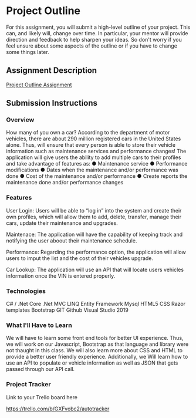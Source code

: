 ﻿# Project Outline
For this assignment, you will submit a high-level outline of your project. This can, and likely will, change over time. In particular, your mentor will provide direction and feedback to help sharpen your ideas. So don't worry if you feel unsure about some aspects of the outline or if you have to change some things later.

## Assignment Description
[Project Outline Assignment](https://education.launchcode.org/liftoff/modules/assignments/project-outline)

## Submission Instructions

### Overview

How many of you own a car? According to the department of motor vehicles, there are about
290 million registered cars in the United States alone. Thus, will ensure that every person is able to store their vehicle information
such as maintenance services and performance changes!
The application will give users the ability to add multiple cars to their profiles and take advantage of features as:
● Maintenance service
● Performance modifications
● Dates when the maintenance and/or performance was done
● Cost of the maintenance and/or performance
● Create reports the maintenance done and/or performance changes

### Features

User Login: Users will be able to “log in” into the system and create their own profiles, 
which will allow them to add, delete, transfer, manage their cars, update their maintenance and upgrades. 

Maintenace: The application will have the capability of keeping track and notifying the user aboout their maintenance schedule.

Performance: Regarding the performance option, the application will allow users to imput the list and the cost of their vehicles upgrade.

Car Lookup: The application will use an API that will locate users vehicles information once the VIN is entered properly.

### Technologies

C# / .Net Core
.Net MVC
LINQ
Entity Framework
Mysql
HTML5
CSS
Razor templates
Bootstrap
GIT
Github
Visual Studio 2019

### What I'll Have to Learn

We will have to learn some front end tools for better UI experience. Thus, we will work on our Javascript, 
Bootstrap as that language and library were not thaught in this class. We will also learn more about CSS and HTML 
to provide a better user friendly experience. Additionally, we Will learn how to use an API to populate or vehicle
information as well as JSON that gets passed through our API call.

### Project Tracker
Link to your Trello board here

https://trello.com/b/GXFvobc2/autotracker
